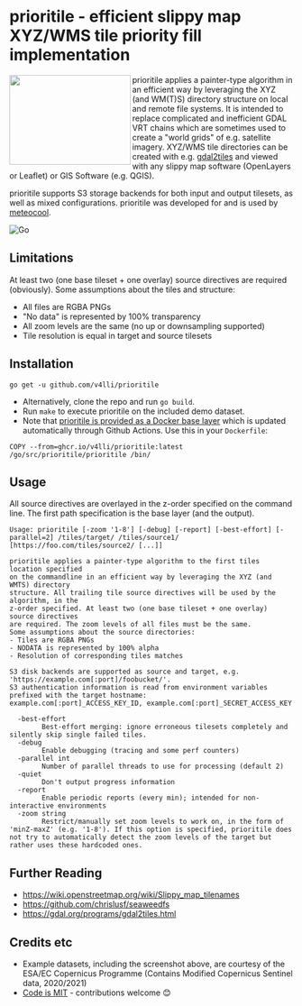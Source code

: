 # prioritile - efficient slippy map XYZ/WMS tile priority fill implementation

<img align="left" width="215" height="159" src="https://user-images.githubusercontent.com/1577223/91644898-bdb84c80-ea40-11ea-904e-8bbf8156ab6d.png">

prioritile applies a painter-type algorithm in an efficient way by
leveraging the XYZ (and WM(T)S) directory structure on local and
remote file systems. It is intended to replace complicated and
inefficient GDAL VRT chains which are sometimes used to create a
"world grids" of e.g. satellite imagery. XYZ/WMS tile directories
can be created with e.g.
[gdal2tiles](https://gdal.org/programs/gdal2tiles.html) and viewed
with any slippy map software (OpenLayers or Leaflet) or GIS Software
(e.g. QGIS).

prioritile supports S3 storage backends for both input and output
tilesets, as well as mixed configurations. prioritile was developed
for and is used by [meteocool](https://meteocool.com/).

![Go](https://github.com/v4lli/prioritile/workflows/Go/badge.svg)

## Limitations

At least two (one base tileset + one overlay) source directives are
required (obviously). Some assumptions about the tiles and structure:

- All files are RGBA PNGs
- "No data" is represented by 100% transparency
- All zoom levels are the same (no up or downsampling supported)
- Tile resolution is equal in target and source tilesets

## Installation

`go get -u github.com/v4lli/prioritile`

- Alternatively, clone the repo and run `go build`.
- Run `make` to execute prioritile on the included demo dataset.
- Note that [prioritile is provided as a Docker base
layer](https://github.com/users/v4lli/packages/container/package/prioritle)
which is updated automatically through Github Actions. Use this in
your `Dockerfile`:

```
COPY --from=ghcr.io/v4lli/prioritile:latest /go/src/prioritile/prioritile /bin/
```

## Usage

All source directives are overlayed in the z-order specified on the command line. The first path specification is the base layer (and the output).

```
Usage: prioritile [-zoom '1-8'] [-debug] [-report] [-best-effort] [-parallel=2] /tiles/target/ /tiles/source1/ [https://foo.com/tiles/source2/ [...]]

prioritile applies a painter-type algorithm to the first tiles location specified
on the commandline in an efficient way by leveraging the XYZ (and WMTS) directory
structure. All trailing tile source directives will be used by the algorithm, in the
z-order specified. At least two (one base tileset + one overlay) source directives
are required. The zoom levels of all files must be the same.
Some assumptions about the source directories:
- Tiles are RGBA PNGs
- NODATA is represented by 100% alpha
- Resolution of corresponding tiles matches

S3 disk backends are supported as source and target, e.g. 'https://example.com[:port]/foobucket/'.
S3 authentication information is read from environment variables prefixed with the target hostname:
example.com[:port]_ACCESS_KEY_ID, example.com[:port]_SECRET_ACCESS_KEY

  -best-effort
    	Best-effort merging: ignore erroneous tilesets completely and silently skip single failed tiles.
  -debug
    	Enable debugging (tracing and some perf counters)
  -parallel int
    	Number of parallel threads to use for processing (default 2)
  -quiet
    	Don't output progress information
  -report
    	Enable periodic reports (every min); intended for non-interactive environments
  -zoom string
    	Restrict/manually set zoom levels to work on, in the form of 'minZ-maxZ' (e.g. '1-8'). If this option is specified, prioritile does not try to automatically detect the zoom levels of the target but rather uses these hardcoded ones.
```

## Further Reading

- https://wiki.openstreetmap.org/wiki/Slippy_map_tilenames
- https://github.com/chrislusf/seaweedfs
- https://gdal.org/programs/gdal2tiles.html

## Credits etc

- Example datasets, including the screenshot above, are courtesy of the ESA/EC Copernicus Programme (Contains Modified Copernicus Sentinel data, 2020/2021)
- [Code is MIT](https://github.com/v4lli/prioritile/blob/master/LICENSE) - contributions welcome 😊
